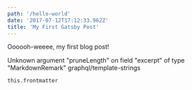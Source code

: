 ```yaml
---
path: '/hello-world'
date: '2017-07-12T17:12:33.962Z'
title: 'My First Gatsby Post'
---
```


Oooooh-weeee, my first blog post!

Unknown argument "pruneLength" on field "excerpt" of type "MarkdownRemark" graphql/template-strings

```
this.frontmatter
```
